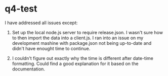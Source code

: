 # q4-test

I have addressed all issues except:

1. Set up the local node.js server to require release.json. I wasn't sure how to then import the data into a client.js. I ran into an issue on my development mashine with package.json not being up-to-date and didn't have enought time to continue.

2. I couldn't figure out exactly why the time is different after date-time formatting. Could find a good explanation for it based on the documentation.
